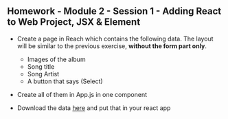 ## **Homework - Module 2 - Session 1 - Adding React to Web Project, JSX & Element**

- Create a page in Reach which contains the following data. The layout will be similar to the previous exercise, **without the form part only**.

  - Images of the album
  - Song title
  - Song Artist
  - A button that says (Select)

- Create all of them in App.js in one component
- Download the data [here](https://gist.githubusercontent.com/aryapradipta9/0b8d0a1a113e3594d34c68c72ec32daf/raw/cb5d20b494bd2cb259d31596b9e8eea02e0f6d1e/single-sample.js) and put that in your react app

